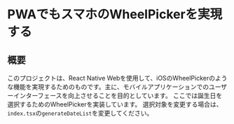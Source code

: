 # PWAでもスマホのWheelPickerを実現する

## 概要
このプロジェクトは、React Native Webを使用して、iOSのWheelPickerのような機能を実現するためのものです。主に、モバイルアプリケーションでのユーザーインターフェースを向上させることを目的としています。
ここでは誕生日を選択するためのWheelPickerを実装しています。
選択対象を変更する場合は、`index.tsx`の`generateDateList`を変更してください。
